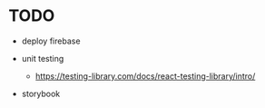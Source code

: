 # TODO

- deploy firebase

- unit testing
  - https://testing-library.com/docs/react-testing-library/intro/
- storybook

